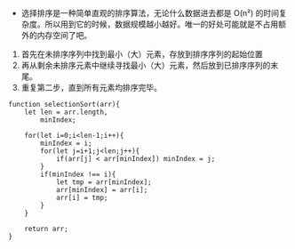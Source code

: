 * 选择排序是一种简单直观的排序算法，无论什么数据进去都是 O(n²) 的时间复杂度。所以用到它的时候，数据规模越小越好。唯一的好处可能就是不占用额外的内存空间了吧。
  
1. 首先在未排序序列中找到最小（大）元素，存放到排序序列的起始位置
2. 再从剩余未排序元素中继续寻找最小（大）元素，然后放到已排序序列的末尾。
3. 重复第二步，直到所有元素均排序完毕。

```
function selectionSort(arr){
    let len = arr.length,
        minIndex;
    
    for(let i=0;i<len-1;i++){
        minIndex = i;
        for(let j=i+1;j<len;j++){
            if(arr[j] < arr[minIndex]) minIndex = j;
        }
        if(minIndex !== i){
            let tmp = arr[minIndex];
            arr[minIndex] = arr[i];
            arr[i] = tmp;
        }
    }
    
    return arr;
}
```